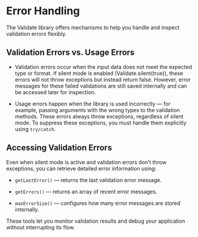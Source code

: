 # Error Handling

The Validate library offers mechanisms to help you handle and inspect validation errors flexibly.

## Validation Errors vs. Usage Errors

- Validation errors occur when the input data does not meet the expected type or format.
  If silent mode is enabled (Validate.silent(true)), these errors will not throw exceptions but instead return false.
  However, error messages for these failed validations are still saved internally and can be accessed later for inspection.

- Usage errors happen when the library is used incorrectly — for example, passing arguments with the wrong types to the validation methods.
  These errors always throw exceptions, regardless of silent mode.
  To suppress these exceptions, you must handle them explicitly using `try/catch`.


## Accessing Validation Errors

Even when silent mode is active and validation errors don’t throw exceptions, you can retrieve detailed error information using:

- `getLastError()` — returns the last validation error message.

- `getErrors()` — returns an array of recent error messages.

- `maxErrorSize()` — configures how many error messages are stored internally.

These tools let you monitor validation results and debug your application without interrupting its flow.
